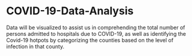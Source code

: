 # COVID-19-Data-Analysis
Data will be visualized to assist us in comprehending the total number of persons admitted to hospitals due to COVID-19, as well as identifying the Covid-19 hotpots by categorizing the counties based on the level of infection in that county.
